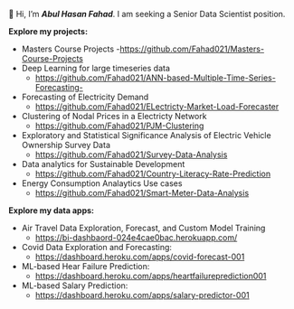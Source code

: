 👋 Hi, I’m ***Abul Hasan Fahad***. I am seeking a Senior Data Scientist position.

**Explore my projects:**
  - Masters Course Projects
    -https://github.com/Fahad021/Masters-Course-Projects 
  - Deep Learning for large timeseries data
    - https://github.com/Fahad021/ANN-based-Multiple-Time-Series-Forecasting-
  - Forecasting of Electricity Demand 
    - https://github.com/Fahad021/ELectricty-Market-Load-Forecaster
  - Clustering of Nodal Prices in a Electricty Network
    - https://github.com/Fahad021/PJM-Clustering
  - Exploratory and Statistical Significance Analysis of Electric Vehicle Ownership Survey Data
    - https://github.com/Fahad021/Survey-Data-Analysis
  - Data analytics for Sustainable Development
    - https://github.com/Fahad021/Country-Literacy-Rate-Prediction
  - Energy Consumption Analaytics Use cases
    - https://github.com/Fahad021/Smart-Meter-Data-Analysis

**Explore my data apps:**
- Air Travel Data Exploration, Forecast, and Custom Model Training
    - https://bi-dashbaord-024e4cae0bac.herokuapp.com/
- Covid Data Exploration and Forecasting:
  - https://dashboard.heroku.com/apps/covid-forecast-001
- ML-based Hear Failure Prediction:
  - https://dashboard.heroku.com/apps/heartfailureprediction001
- ML-based Salary Prediction:
  - https://dashboard.heroku.com/apps/salary-predictor-001


<!---
Fahad021/Fahad021 is a ✨ special ✨ repository because its `README.md` (this file) appears on your GitHub profile.
You can click the Preview link to take a look at your changes.
--->
